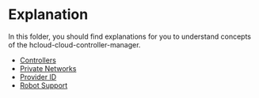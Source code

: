 # Explanation

In this folder, you should find explanations for you to understand concepts of the hcloud-cloud-controller-manager.

- [Controllers](controllers.md)
- [Private Networks](private-networks.md)
- [Provider ID](provider-id.md)
- [Robot Support](robot-support.md)
